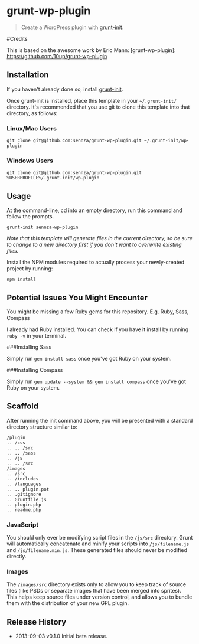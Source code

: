 # grunt-wp-plugin

> Create a WordPress plugin with [grunt-init][].

[grunt-init]: http://gruntjs.com/project-scaffolding

#Credits

This is based on the awesome work by Eric Mann: [grunt-wp-plugin]: https://github.com/10up/grunt-wp-plugin

## Installation
If you haven't already done so, install [grunt-init][].

Once grunt-init is installed, place this template in your `~/.grunt-init/` directory. It's recommended that you use git to clone this template into that directory, as follows:

### Linux/Mac Users

```
git clone git@github.com:sennza/grunt-wp-plugin.git ~/.grunt-init/wp-plugin
```

### Windows Users

```
git clone git@github.com:sennza/grunt-wp-plugin.git %USERPROFILE%/.grunt-init/wp-plugin
```

## Usage

At the command-line, cd into an empty directory, run this command and follow the prompts.

```
grunt-init sennza-wp-plugin
```

_Note that this template will generate files in the current directory, so be sure to change to a new directory first if you don't want to overwrite existing files._

Install the NPM modules required to actually process your newly-created project by running:

```
npm install
```

## Potential Issues You Might Encounter

You might be missing a few Ruby gems for this repository. E.g. Ruby, Sass, Compass

I already had Ruby installed. You can check if you have it install by running `ruby -v` in your terminal.

###Installing Sass

Simply run `gem install sass` once you've got Ruby on your system.

###Installing Compass

Simply run `gem update --system && gem install compass` once you've got Ruby on your system.

## Scaffold

After running the init command above, you will be presented with a standard directory structure similar to:

    /plugin
    .. /css
    .. .. /src
    .. .. /sass
    .. /js
    .. .. /src
    /images
    .. /src
    .. /includes
    .. /languages
    .. .. plugin.pot
    .. .gitignore
    .. Gruntfile.js
    .. plugin.php
    .. readme.php

### JavaScript

You should only ever be modifying script files in the `/js/src` directory.  Grunt will automatically concatenate and minify your scripts into `/js/filename.js` and `/js/filename.min.js`.  These generated files should never be modified directly.

### Images

The `/images/src` directory exists only to allow you to keep track of source files (like PSDs or separate images that have been merged into sprites).  This helps keep source files under version control, and allows you to bundle them with the distribution of your new GPL plugin.

## Release History

 * 2013-09-03   v0.1.0   Initial beta release.
